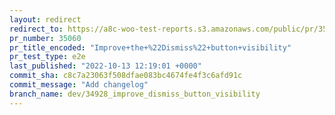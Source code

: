 ```yaml
---
layout: redirect
redirect_to: https://a8c-woo-test-reports.s3.amazonaws.com/public/pr/35060/e2e/index.html
pr_number: 35060
pr_title_encoded: "Improve+the+%22Dismiss%22+button+visibility"
pr_test_type: e2e
last_published: "2022-10-13 12:19:01 +0000"
commit_sha: c8c7a23063f508dfae083bc4674fe4f3c6afd91c
commit_message: "Add changelog"
branch_name: dev/34928_improve_dismiss_button_visibility
---
```

